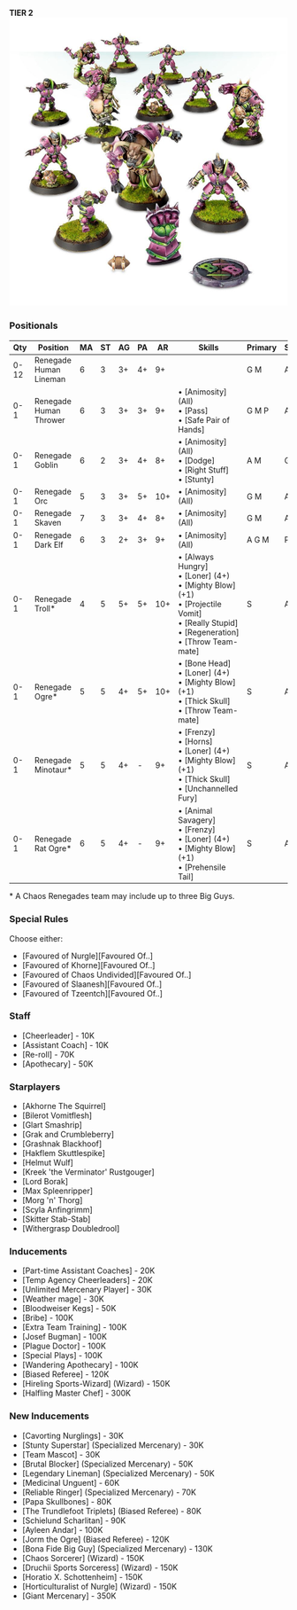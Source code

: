 ﻿**TIER 2**
![](../media/teams/BBChaosRenegades.jpg)

### Positionals

| Qty  | Position               | MA | ST | AG | PA  | AR  | Skills                                                                                                                                                       | Primary | Secondary | Cost |
| ---- | ---------------------- | - | - | -- | -- | --- | ------------------------------------------------------------------------------------------------------------------------------------------------------------ | ------- | --------- | ---- |
| 0-12 | Renegade Human Lineman | 6 | 3 | 3+ | 4+ | 9+  |                                                                                                                                                              | G M    | A S       | 50K  |
| 0-1  | Renegade Human Thrower | 6 | 3 | 3+ | 3+ | 9+  | • [Animosity] (All)<br /> • [Pass] <br /> • [Safe Pair of Hands]                                                                                                     | G M P   | A S       | 75K  |
| 0-1  | Renegade Goblin        | 6 | 2 | 3+ | 4+ | 8+  | • [Animosity] (All)<br /> • [Dodge] <br /> • [Right Stuff] <br /> • [Stunty]                                                                                         | A M    | G P       | 40K  |
| 0-1  | Renegade Orc           | 5 | 3 | 3+ | 5+ | 10+ | • [Animosity] (All)                                                                                                                                            | G M    | A S       | 50K  |
| 0-1  | Renegade Skaven        | 7 | 3 | 3+ | 4+ | 8+  | • [Animosity] (All)                                                                                                                                            | G M    | A S       | 50K  |
| 0-1  | Renegade Dark Elf      | 6 | 3 | 2+ | 3+ | 9+  | • [Animosity] (All)                                                                                                                                            | A G M   | P S       | 75K  |
| 0-1  | Renegade Troll\*       | 4 | 5 | 5+ | 5+ | 10+ | • [Always Hungry]<br /> • [Loner] (4+) <br /> • [Mighty Blow] (+1) <br /> • [Projectile Vomit] <br /> • [Really Stupid] <br /> • [Regeneration] <br /> • [Throw Team-mate] | S       | A G M     | 115K |
| 0-1  | Renegade Ogre\*        | 5 | 5 | 4+ | 5+ | 10+ | • [Bone Head]<br /> • [Loner] (4+) <br /> • [Mighty Blow] (+1) <br /> • [Thick Skull] <br /> • [Throw Team-mate]                                                         | S       | A G M     | 140K |
| 0-1  | Renegade Minotaur\*    | 5 | 5 | 4+ | -  | 9+  | • [Frenzy]<br /> • [Horns] <br /> • [Loner] (4+) <br /> • [Mighty Blow] (+1) <br /> • [Thick Skull] <br /> • [Unchannelled Fury]                                         | S       | A G M     | 150K |
| 0-1  | Renegade Rat Ogre\*    | 6 | 5 | 4+ | -  | 9+  | • [Animal Savagery]<br /> • [Frenzy] <br /> • [Loner] (4+) <br /> • [Mighty Blow] (+1) <br /> • [Prehensile Tail]                                                        | S       | A G M     | 150K |

\* A Chaos Renegades team may include up to three Big Guys.

### Special Rules

Choose either:

* [Favoured of Nurgle][Favoured Of..]
* [Favoured of Khorne][Favoured Of..]
* [Favoured of Chaos Undivided][Favoured Of..]
* [Favoured of Slaanesh][Favoured Of..]
* [Favoured of Tzeentch][Favoured Of..]

### Staff

* [Cheerleader] - 10K
* [Assistant Coach] - 10K
* [Re-roll] - 70K
* [Apothecary]  - 50K

### Starplayers

* [Akhorne The Squirrel]
* [Bilerot Vomitflesh]
* [Glart Smashrip]
* [Grak and Crumbleberry]
* [Grashnak Blackhoof]
* [Hakflem Skuttlespike]
* [Helmut Wulf]
* [Kreek 'the Verminator' Rustgouger]
* [Lord Borak]
* [Max Spleenripper]
* [Morg 'n' Thorg]
* [Scyla Anfingrimm]
* [Skitter Stab-Stab]
* [Withergrasp Doubledrool]

### Inducements

* [Part-time Assistant Coaches] - 20K
* [Temp Agency Cheerleaders] - 20K
* [Unlimited Mercenary Player] - 30K
* [Weather mage] - 30K
* [Bloodweiser Kegs] - 50K
* [Bribe] - 100K
* [Extra Team Training] - 100K
* [Josef Bugman] - 100K
* [Plague Doctor] - 100K
* [Special Plays] - 100K
* [Wandering Apothecary] - 100K
* [Biased Referee] - 120K
* [Hireling Sports-Wizard] (Wizard) - 150K
* [Halfling Master Chef] - 300K

### New Inducements

* [Cavorting Nurglings] - 30K
* [Stunty Superstar] (Specialized Mercenary) - 30K
* [Team Mascot] - 30K
* [Brutal Blocker] (Specialized Mercenary) - 50K
* [Legendary Lineman] (Specialized Mercenary) - 50K
* [Medicinal Unguent] - 60K
* [Reliable Ringer] (Specialized Mercenary) - 70K
* [Papa Skullbones] - 80K
* [The Trundlefoot Triplets] (Biased Referee) - 80K
* [Schielund Scharlitan] - 90K
* [Ayleen Andar] - 100K
* [Jorm the Ogre] (Biased Referee) - 120K
* [Bona Fide Big Guy] (Specialized Mercenary) - 130K
* [Chaos Sorcerer] (Wizard) - 150K
* [Druchii Sports Sorceress] (Wizard) - 150K
* [Horatio X. Schottenheim] - 150K
* [Horticulturalist of Nurgle] (Wizard) - 150K
* [Giant Mercenary] - 350K
